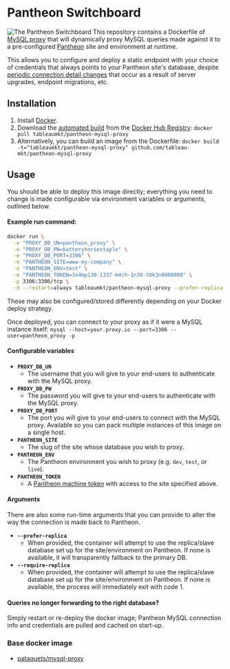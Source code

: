 # Pantheon Switchboard
![The Pantheon Switchboard](https://www.eric.pe/sites/default/files/field/image/PantheonSwitchboard.png)
This repository contains a Dockerfile of [MySQL proxy][] that will dynamically
proxy MySQL queries made against it to a pre-configured [Pantheon][] site and
environment at runtime.

This allows you to configure and deploy a static endpoint with your choice of
credentials that always points to your Pantheon site's database, despite
[periodic connection detail changes][] that occur as a result of server
upgrades, endpoint migrations, etc.

## Installation
1. Install [Docker][].
2. Download the [automated build][] from the [Docker Hub Registry][]:
   `docker pull tableaumkt/pantheon-mysql-proxy`
3. Alternatively, you can build an image from the Dockerfile:
   `docker build -t="tableaumkt/pantheon-mysql-proxy" github.com/tableau-mkt/pantheon-mysql-proxy`

## Usage
You should be able to deploy this image directly; everything you need to change
is made configurable via environment variables or arguments, outlined below.

#### Example run command:
```bash
docker run \
  -e "PROXY_DB_UN=pantheon_proxy" \
  -e "PROXY_DB_PW=batteryhorsestaple" \
  -e "PROXY_DB_PORT=3306" \
  -e "PANTHEON_SITE=www-my-company" \
  -e "PANTHEON_ENV=test" \
  -e "PANTHEON_TOKEN=3x4mp130-1337-m4ch-1n30-t0k3n0000000" \
  -p 3306:3306/tcp \
  -d --restart=always tableaumkt/pantheon-mysql-proxy --prefer-replica
```

These may also be configured/stored differently depending on your Docker deploy
strategy.

Once deployed, you can connect to your proxy as if it were a MySQL instance
itself: `mysql --host=your.proxy.io --port=3306 --user=pantheon_proxy -p`

#### Configurable variables

- __`PROXY_DB_UN`__
  - The username that you will give to your end-users to authenticate with the
    MySQL proxy.
- __`PROXY_DB_PW`__
  - The password you will give to your end-users to authenticate with the MySQL
    proxy.
- __`PROXY_DB_PORT`__
  - The port you will give to your end-users to connect with the MySQL proxy.
    Available so you can pack multiple instances of this image on a single host.
- __`PANTHEON_SITE`__
  - The slug of the site whose database you wish to proxy.
- __`PANTHEON_ENV`__
  - The Pantheon environment you wish to proxy (e.g. `dev`, `test`, or `live`).
- __`PANTHEON_TOKEN`__
  - A [Pantheon machine token][] with access to the site specified above.

#### Arguments

There are also some run-time arguments that you can provide to alter the way the
connection is made back to Pantheon.

- __`--prefer-replica`__
  - When provided, the container will attempt to use the replica/slave database
    set up for the site/environment on Pantheon. If none is available, it will
    transparently fallback to the primary DB.
- __`--require-replica`__
  - When provided, the container will attempt to use the replica/slave database
    set up for the site/environment on Pantheon. If none is available, the
    process will immediately exit with code 1.

#### Queries no longer forwarding to the right database?
Simply restart or re-deploy the docker image; Pantheon MySQL connection info and
credentials are pulled and cached on start-up.

### Base docker image
- [pataquets/mysql-proxy][]

[MySQL proxy]: https://dev.mysql.com/doc/mysql-proxy/en/
[Pantheon]: https://pantheon.io
[periodic connection detail changes]: https://pantheon.io/docs/articles/local/accessing-mysql-databases/
[Docker]: https://www.docker.com/
[automated build]: https://registry.hub.docker.com/u/tableaumkt/pantheon-mysql-proxy/
[Docker Hub Registry]: https://registry.hub.docker.com/
[Pantheon machine token]: https://pantheon.io/docs/machine-tokens/
[pataquets/mysql-proxy]: https://registry.hub.docker.com/u/pataquets/mysql-proxy/
